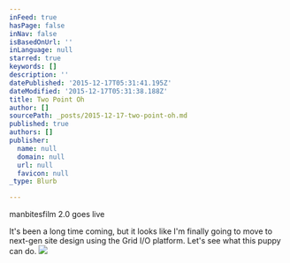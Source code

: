 ```yaml
---
inFeed: true
hasPage: false
inNav: false
isBasedOnUrl: ''
inLanguage: null
starred: true
keywords: []
description: ''
datePublished: '2015-12-17T05:31:41.195Z'
dateModified: '2015-12-17T05:31:38.188Z'
title: Two Point Oh
author: []
sourcePath: _posts/2015-12-17-two-point-oh.md
published: true
authors: []
publisher:
  name: null
  domain: null
  url: null
  favicon: null
_type: Blurb

---
```

manbitesfilm 2.0 goes live

It's been a long time coming, but it looks like I'm finally going to move to next-gen site design using the Grid I/O platform. Let's see what this puppy can do.
![](https://s3-us-west-2.amazonaws.com/the-grid-img/p/5d68da6639d58b272a7720bca2d2a502070975c1.jpg)